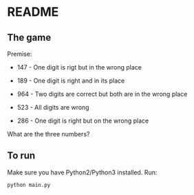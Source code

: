 # README

## The game

Premise:

- 147 - One digit is rigt but in the wrong place

- 189 - One digit is right and in its place

- 964 - Two digits are correct but both are in the wrong place

- 523 - All digits are wrong

- 286 - One digit is right but on the wrong place

What are the three numbers?

## To run
Make sure you have Python2/Python3 installed.
Run:

```
python main.py
```

